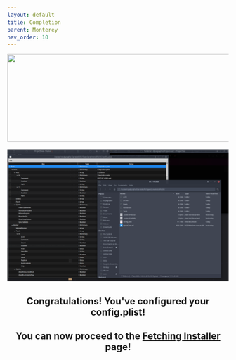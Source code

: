 ```yaml
---
layout: default
title: Completion
parent: Monterey
nav_order: 10
---
```


<p align="center">
  <img width="650" height="200" src="../../../assets/HeaderCongrats.png">
</p>


<p align="center">
  <img src="../../../assets/OpenCoreEFIComplete.png">
</p>

<h2 align="center">Congratulations! You've configured your config.plist!</h2>

<h2 align="center">You can now proceed to the <a href="../../../infocenter/06-FetchingInstaller/index">Fetching Installer</a> page!</h2>

